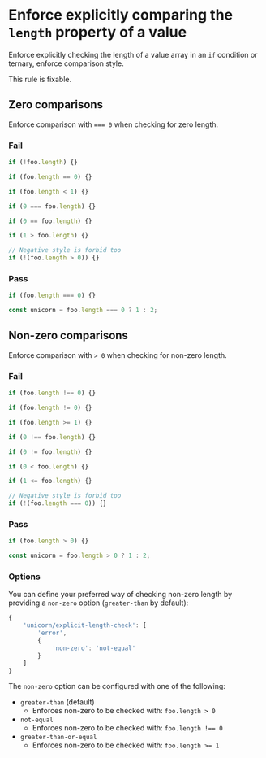 # Enforce explicitly comparing the `length` property of a value

Enforce explicitly checking the length of a value array in an `if` condition or ternary, enforce comparison style.

This rule is fixable.

## Zero comparisons

Enforce comparison with `=== 0` when checking for zero length.

### Fail

```js
if (!foo.length) {}
```

```js
if (foo.length == 0) {}
```

```js
if (foo.length < 1) {}
```

```js
if (0 === foo.length) {}
```

```js
if (0 == foo.length) {}
```

```js
if (1 > foo.length) {}
```

```js
// Negative style is forbid too
if (!(foo.length > 0)) {}
```

### Pass

```js
if (foo.length === 0) {}
```

```js
const unicorn = foo.length === 0 ? 1 : 2;
```

## Non-zero comparisons

Enforce comparison with `> 0` when checking for non-zero length.

### Fail

```js
if (foo.length !== 0) {}
```

```js
if (foo.length != 0) {}
```

```js
if (foo.length >= 1) {}
```

```js
if (0 !== foo.length) {}
```

```js
if (0 != foo.length) {}
```

```js
if (0 < foo.length) {}
```

```js
if (1 <= foo.length) {}
```

```js
// Negative style is forbid too
if (!(foo.length === 0)) {}
```

### Pass

```js
if (foo.length > 0) {}
```

```js
const unicorn = foo.length > 0 ? 1 : 2;
```

### Options

You can define your preferred way of checking non-zero length by providing a `non-zero` option (`greater-than` by default):

```js
{
	'unicorn/explicit-length-check': [
		'error',
		{
			'non-zero': 'not-equal'
		}
	]
}
```

The `non-zero` option can be configured with one of the following:

- `greater-than` (default)
	- Enforces non-zero to be checked with: `foo.length > 0`
- `not-equal`
	- Enforces non-zero to be checked with: `foo.length !== 0`
- `greater-than-or-equal`
	- Enforces non-zero to be checked with: `foo.length >= 1`


